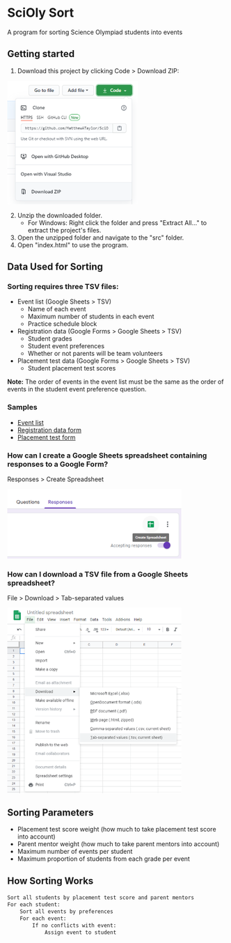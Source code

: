 # SciOly Sort
A program for sorting Science Olympiad students into events

## Getting started
1. Download this project by clicking Code > Download ZIP:

<img src="img/download.png" alt="Create Google Form Spreadsheet" width="300px" />

2. Unzip the downloaded folder.
    * For Windows: Right click the folder and press "Extract All..." to extract the project's files.
3. Open the unzipped folder and navigate to the "src" folder.
4. Open "index.html" to use the program.

## Data Used for Sorting
### Sorting requires three TSV files:
* Event list (Google Sheets > TSV)
    * Name of each event
    * Maximum number of students in each event
    * Practice schedule block
* Registration data (Google Forms > Google Sheets > TSV)
    * Student grades
    * Student event preferences
    * Whether or not parents will be team volunteers
* Placement test data (Google Forms > Google Sheets > TSV)
    * Student placement test scores

**Note:** The order of events in the event list must be the same as the order of events in the student event preference question.

### Samples
* [Event list](https://docs.google.com/spreadsheets/d/1T2gawd6Jf1twdE8PftVOxGwr4_BKuDXxM5ly_szexaw/edit?usp=sharing)
* [Registration data form](https://docs.google.com/forms/d/18byww3zlSliWNiFpndowJALzkFHEfmMLGE7Af-vlcqs/copy)
* [Placement test form](https://docs.google.com/forms/d/1m3efgH5zuZ0casWrq7-uYRyV6iQgXG1o8wQDGcBSL04/copy)

### How can I create a Google Sheets spreadsheet containing responses to a Google Form?
Responses > Create Spreadsheet

<img src="img/createFormSpreadsheet.png" alt="Create Google Form Spreadsheet" width="400px" />

### How can I download a TSV file from a Google Sheets spreadsheet?
File > Download > Tab-separated values

<img src="img/tsvFileDownload.png" alt="TSV File Download" width="400px" />

## Sorting Parameters
* Placement test score weight (how much to take placement test score into account)
* Parent mentor weight (how much to take parent mentors into account)
* Maximum number of events per student
* Maximum proportion of students from each grade per event

## How Sorting Works
```
Sort all students by placement test score and parent mentors
For each student:
    Sort all events by preferences
    For each event:
        If no conflicts with event:
            Assign event to student
```